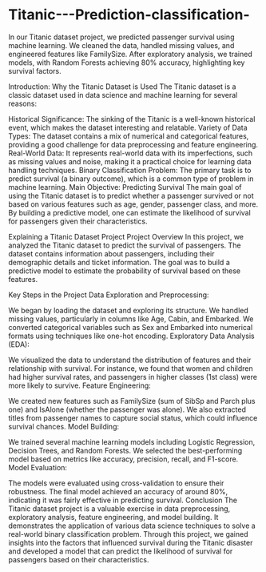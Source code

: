 # Titanic---Prediction-classification-
In our Titanic dataset project, we predicted passenger survival using machine learning. We cleaned the data, handled missing values, and engineered features like FamilySize. After exploratory analysis, we trained models, with Random Forests achieving 80% accuracy, highlighting key survival factors.


Introduction: Why the Titanic Dataset is Used
The Titanic dataset is a classic dataset used in data science and machine learning for several reasons:

Historical Significance: The sinking of the Titanic is a well-known historical event, which makes the dataset interesting and relatable.
Variety of Data Types: The dataset contains a mix of numerical and categorical features, providing a good challenge for data preprocessing and feature engineering.
Real-World Data: It represents real-world data with its imperfections, such as missing values and noise, making it a practical choice for learning data handling techniques.
Binary Classification Problem: The primary task is to predict survival (a binary outcome), which is a common type of problem in machine learning.
Main Objective: Predicting Survival
The main goal of using the Titanic dataset is to predict whether a passenger survived or not based on various features such as age, gender, passenger class, and more. By building a predictive model, one can estimate the likelihood of survival for passengers given their characteristics.

Explaining a Titanic Dataset Project
Project Overview
In this project, we analyzed the Titanic dataset to predict the survival of passengers. The dataset contains information about passengers, including their demographic details and ticket information. The goal was to build a predictive model to estimate the probability of survival based on these features.

Key Steps in the Project
Data Exploration and Preprocessing:

We began by loading the dataset and exploring its structure.
We handled missing values, particularly in columns like Age, Cabin, and Embarked.
We converted categorical variables such as Sex and Embarked into numerical formats using techniques like one-hot encoding.
Exploratory Data Analysis (EDA):

We visualized the data to understand the distribution of features and their relationship with survival.
For instance, we found that women and children had higher survival rates, and passengers in higher classes (1st class) were more likely to survive.
Feature Engineering:

We created new features such as FamilySize (sum of SibSp and Parch plus one) and IsAlone (whether the passenger was alone).
We also extracted titles from passenger names to capture social status, which could influence survival chances.
Model Building:

We trained several machine learning models including Logistic Regression, Decision Trees, and Random Forests.
We selected the best-performing model based on metrics like accuracy, precision, recall, and F1-score.
Model Evaluation:

The models were evaluated using cross-validation to ensure their robustness.
The final model achieved an accuracy of around 80%, indicating it was fairly effective in predicting survival.
Conclusion
The Titanic dataset project is a valuable exercise in data preprocessing, exploratory analysis, feature engineering, and model building. It demonstrates the application of various data science techniques to solve a real-world binary classification problem. Through this project, we gained insights into the factors that influenced survival during the Titanic disaster and developed a model that can predict the likelihood of survival for passengers based on their characteristics.
